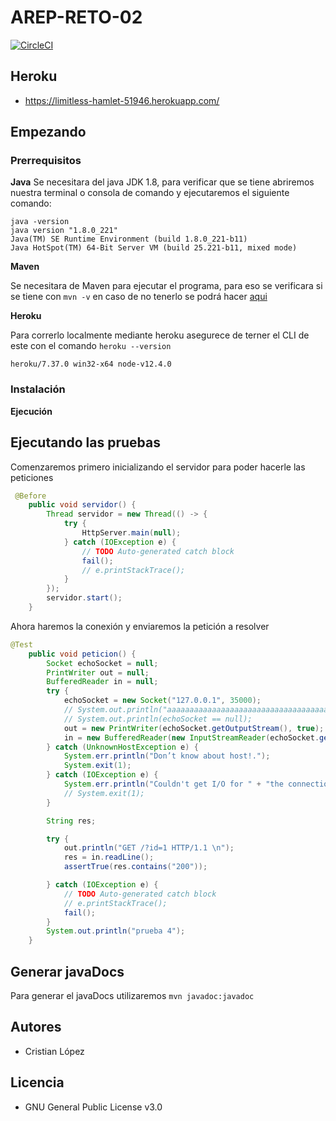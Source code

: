 # AREP-RETO-02

[![CircleCI](https://circleci.com/gh/cdavidd/AREP-RETO-02.svg?style=svg)](https://circleci.com/gh/cdavidd/AREP-RETO-02)

## Heroku

- https://limitless-hamlet-51946.herokuapp.com/

## Empezando

### Prerrequisitos

**Java**
Se necesitara del java JDK 1.8, para verificar que se tiene abriremos nuestra terminal o consola de comando y ejecutaremos el siguiente comando:

```
java -version
java version "1.8.0_221"
Java(TM) SE Runtime Environment (build 1.8.0_221-b11)
Java HotSpot(TM) 64-Bit Server VM (build 25.221-b11, mixed mode)
```

**Maven**

Se necesitara de Maven para ejecutar el programa, para eso se verificara si se tiene con `mvn -v` en caso de no tenerlo se podrá hacer [aqui](https://maven.apache.org/install.html)

**Heroku**

Para correrlo localmente mediante heroku asegurece de terner el CLI de este con el comando `heroku --version`

```
heroku/7.37.0 win32-x64 node-v12.4.0
```

### Instalación

**Ejecución**

## Ejecutando las pruebas

Comenzaremos primero inicializando el servidor para poder hacerle las peticiones

```java
 @Before
    public void servidor() {
        Thread servidor = new Thread(() -> {
            try {
                HttpServer.main(null);
            } catch (IOException e) {
                // TODO Auto-generated catch block
                fail();
                // e.printStackTrace();
            }
        });
        servidor.start();
    }
```

Ahora haremos la conexión y enviaremos la petición a resolver

```java
@Test
    public void peticion() {
        Socket echoSocket = null;
        PrintWriter out = null;
        BufferedReader in = null;
        try {
            echoSocket = new Socket("127.0.0.1", 35000);
            // System.out.println("aaaaaaaaaaaaaaaaaaaaaaaaaaaaaaaaaaaaaaaaaaaaaaaaaaaaaaaaaaaaaa");
            // System.out.println(echoSocket == null);
            out = new PrintWriter(echoSocket.getOutputStream(), true);
            in = new BufferedReader(new InputStreamReader(echoSocket.getInputStream()));
        } catch (UnknownHostException e) {
            System.err.println("Don’t know about host!.");
            System.exit(1);
        } catch (IOException e) {
            System.err.println("Couldn't get I/O for " + "the connection to: localhost. " + e);
            // System.exit(1);
        }

        String res;

        try {
            out.println("GET /?id=1 HTTP/1.1 \n");
            res = in.readLine();
            assertTrue(res.contains("200"));

        } catch (IOException e) {
            // TODO Auto-generated catch block
            // e.printStackTrace();
            fail();
        }
        System.out.println("prueba 4");
    }
```

## Generar javaDocs

Para generar el javaDocs utilizaremos `mvn javadoc:javadoc`

## Autores

- Cristian López

## Licencia

- GNU General Public License v3.0
